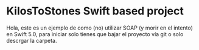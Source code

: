 # KilosToStones Swift based project
Hola, este es un ejemplo de como (no) utilizar SOAP (y morir en el intento) en Swift 5.0, para iniciar solo tienes que bajar el proyecto vía git o solo descrgar la carpeta.
